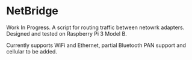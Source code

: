 # NetBridge
Work In Progress.
A script for routing traffic between netowrk adapters. Designed and tested on Raspberry Pi 3 Model B.

Currently supports WiFi and Ethernet, partial Bluetooth PAN support and cellular to be added.
